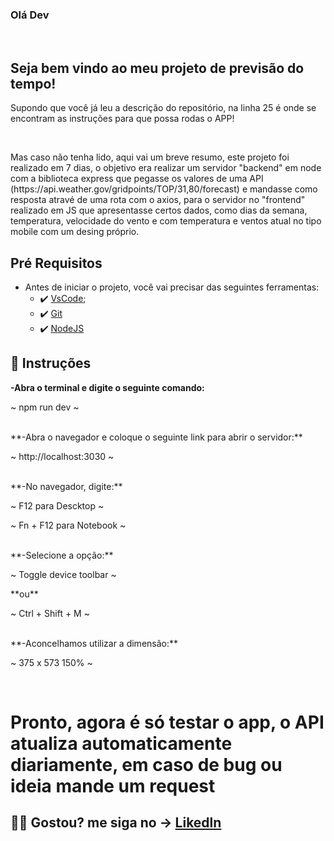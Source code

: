 ### Olá Dev

<br>

## Seja bem vindo ao meu projeto de previsão do tempo!


<p>Supondo que você já leu a descrição do repositório, na linha 25 é onde se encontram as instruções para que possa rodas o APP!</p>
<br>
<p>Mas caso não tenha lido, aqui vai um breve resumo, este projeto foi realizado em 7 dias, o objetivo era realizar um servidor "backend" em node com a biblioteca express que pegasse os valores de uma API (https://api.weather.gov/gridpoints/TOP/31,80/forecast) e mandasse como resposta atravé de uma rota com o axios, para o servidor no "frontend" realizado em JS que apresentasse certos dados, como dias da semana, temperatura, velocidade do vento e com temperatura e ventos atual no tipo mobile com um desing próprio.
<br>

##  Pré Requisitos
 - Antes de iniciar o projeto, você vai precisar das seguintes ferramentas: 
    - ✔️ [VsCode](https://code.visualstudio.com/download);
    - ✔️ [Git](https://git-scm.com/)
    - ✔️ [NodeJS](https://nodejs.org/en/download/)
 
## 📄 Instruções
 **-Abra o terminal e digite o seguinte comando:**
 <p>~ npm run dev ~</p>
 <br>
 **-Abra o navegador e coloque o seguinte link para abrir o servidor:**
 <p>~ http://localhost:3030 ~</p>
 <br> 
 **-No navegador, digite:**
 <p>~ F12 para Descktop ~</p>
 <p>~ Fn + F12 para Notebook ~</p>
 <br>
 **-Selecione a opção:**
 <p>~ Toggle device toolbar ~</p>
 **ou**
 <p>~ Ctrl + Shift + M ~</p>
 <br>
 **-Aconcelhamos utilizar a dimensão:**
 <p>~ 375 x 573 150% ~</p>
 <br>
 
 <h1> Pronto, agora é só testar o app, o API atualiza automaticamente diariamente, em caso de bug ou ideia mande um request </h1>
 
 ## 🐱‍👤 Gostou? me siga no -> [Likedln](https://www.linkedin.com/in/victorgnascimento/)
